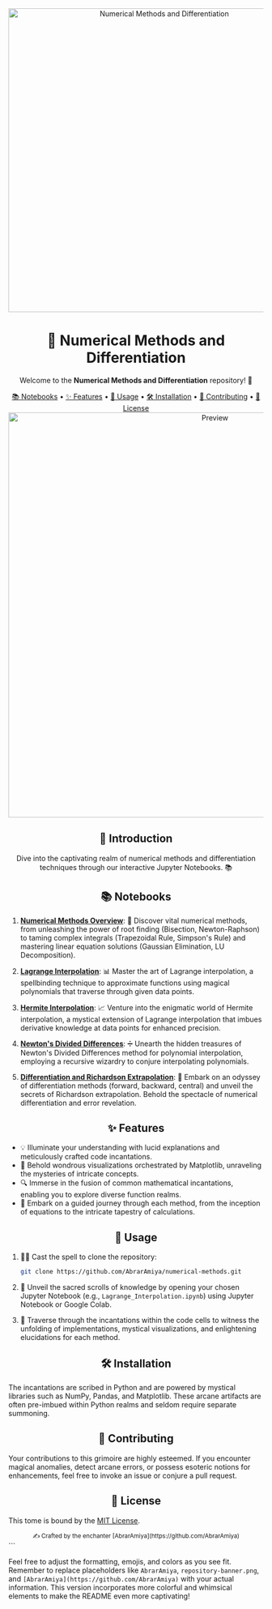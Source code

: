 
<div align="center">
  <img src="repository-banner.png" alt="Numerical Methods and Differentiation" width="600">
</div>

<h1 align="center">🔢 Numerical Methods and Differentiation</h1>

<p align="center">
  Welcome to the <strong>Numerical Methods and Differentiation</strong> repository! 🚀
</p>

<div align="center">
  <a href="#notebooks">📚 Notebooks</a> •
  <a href="#features">✨ Features</a> •
  <a href="#usage">🚀 Usage</a> •
  <a href="#installation">🛠 Installation</a> •
  <a href="#contributing">🤝 Contributing</a> •
  <a href="#license">📄 License</a>
</div>

<div align="center">
  <img src="preview.png" alt="Preview" width="800">
</div>

<h2 align="center">🌟 Introduction</h2>

<p align="center">
  Dive into the captivating realm of numerical methods and differentiation techniques through our interactive Jupyter Notebooks. 📚
</p>

<h2 align="center">📚 Notebooks</h2>

1. [**Numerical Methods Overview**](Numerical_Methods_Overview.ipynb): 🧮 Discover vital numerical methods, from unleashing the power of root finding (Bisection, Newton-Raphson) to taming complex integrals (Trapezoidal Rule, Simpson's Rule) and mastering linear equation solutions (Gaussian Elimination, LU Decomposition).

2. [**Lagrange Interpolation**](Lagrange_Interpolation.ipynb): 📊 Master the art of Lagrange interpolation, a spellbinding technique to approximate functions using magical polynomials that traverse through given data points.

3. [**Hermite Interpolation**](Hermite_Interpolation.ipynb): 📈 Venture into the enigmatic world of Hermite interpolation, a mystical extension of Lagrange interpolation that imbues derivative knowledge at data points for enhanced precision.

4. [**Newton's Divided Differences**](Newtons_Divided_Differences.ipynb): ➗ Unearth the hidden treasures of Newton's Divided Differences method for polynomial interpolation, employing a recursive wizardry to conjure interpolating polynomials.

5. [**Differentiation and Richardson Extrapolation**](Differentiation_and_Richardson_Extrapolation.ipynb): 📐 Embark on an odyssey of differentiation methods (forward, backward, central) and unveil the secrets of Richardson extrapolation. Behold the spectacle of numerical differentiation and error revelation.

<h2 align="center">✨ Features</h2>

- 💡 Illuminate your understanding with lucid explanations and meticulously crafted code incantations.
- 🎨 Behold wondrous visualizations orchestrated by Matplotlib, unraveling the mysteries of intricate concepts.
- 🔍 Immerse in the fusion of common mathematical incantations, enabling you to explore diverse function realms.
- 👣 Embark on a guided journey through each method, from the inception of equations to the intricate tapestry of calculations.

<h2 align="center">🚀 Usage</h2>

1. 🧙‍♂️ Cast the spell to clone the repository:

   ```bash
   git clone https://github.com/AbrarAmiya/numerical-methods.git
   ```

2. 📜 Unveil the sacred scrolls of knowledge by opening your chosen Jupyter Notebook (e.g., `Lagrange_Interpolation.ipynb`) using Jupyter Notebook or Google Colab.

3. 🚀 Traverse through the incantations within the code cells to witness the unfolding of implementations, mystical visualizations, and enlightening elucidations for each method.

<h2 align="center">🛠 Installation</h2>

The incantations are scribed in Python and are powered by mystical libraries such as NumPy, Pandas, and Matplotlib. These arcane artifacts are often pre-imbued within Python realms and seldom require separate summoning.

<h2 align="center">🤝 Contributing</h2>

Your contributions to this grimoire are highly esteemed. If you encounter magical anomalies, detect arcane errors, or possess esoteric notions for enhancements, feel free to invoke an issue or conjure a pull request.

<h2 align="center">📄 License</h2>

This tome is bound by the [MIT License](LICENSE).

<div align="center">
  <sub>✍️ Crafted by the enchanter [AbrarAmiya](https://github.com/AbrarAmiya)</sub>
</div>
```

Feel free to adjust the formatting, emojis, and colors as you see fit. Remember to replace placeholders like `AbrarAmiya`, `repository-banner.png`, and `[AbrarAmiya](https://github.com/AbrarAmiya)` with your actual information. This version incorporates more colorful and whimsical elements to make the README even more captivating!
